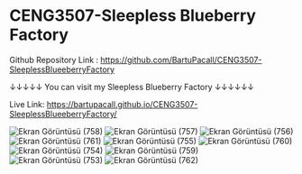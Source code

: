 # CENG3507-Sleepless Blueberry Factory
Github Repository Link : https://github.com/BartuPacall/CENG3507-SleeplessBlueeberryFactory

↓↓↓↓↓ You can visit my Sleepless Blueberry Factory ↓↓↓↓↓↓

Live Link: https://bartupacall.github.io/CENG3507-SleeplessBlueeberryFactory/


![Ekran Görüntüsü (758)](https://github.com/user-attachments/assets/a3810cc5-47bf-4944-b407-575adb9be9bf)
![Ekran Görüntüsü (757)](https://github.com/user-attachments/assets/bac4d8b3-b58f-45cc-862f-c9924ce11e1a)
![Ekran Görüntüsü (756)](https://github.com/user-attachments/assets/d0c0c3b1-e532-45b6-98ff-7dc2aa5e2b36)
![Ekran Görüntüsü (761)](https://github.com/user-attachments/assets/307547d8-0eb6-4d1d-8394-08bee6c56151)
![Ekran Görüntüsü (755)](https://github.com/user-attachments/assets/2dcfba93-dfe9-469e-9010-a3fdfdbb50e4)
![Ekran Görüntüsü (760)](https://github.com/user-attachments/assets/454c8029-33b8-4f4e-826c-661bf65216b0)
![Ekran Görüntüsü (754)](https://github.com/user-attachments/assets/c80b6943-697a-4e90-9ece-57381ebf8fe2)
![Ekran Görüntüsü (759)](https://github.com/user-attachments/assets/ab818faf-d071-4872-886c-d24f21dd55a5)
![Ekran Görüntüsü (753)](https://github.com/user-attachments/assets/624ae4e1-ff8c-4e93-98db-fd37fd17bc95)
![Ekran Görüntüsü (762)](https://github.com/user-attachments/assets/f1ad4ef9-433a-457b-8072-9fddd3d69e96)
